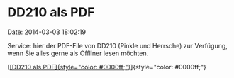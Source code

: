 DD210 als PDF
=============

Date: 2014-03-03 18:02:19

Service: hier der PDF-File von DD210 (Pinkle und Herrsche) zur
Verfügung, wenn Sie alles gerne als Offliner lesen möchten.

[[[DD210 als
PDF]{style="color: #0000ff;"}](http://www.omnisophie.com/wp-content/uploads/2014/03/DD210-Manager-Pinkeln.pdf)]{style="color: #0000ff;"}
